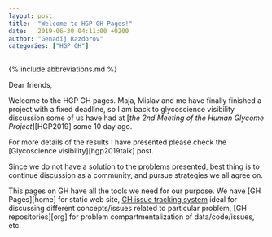 ```yaml
---
layout: post
title:  "Welcome to HGP GH Pages!"
date:   2019-06-30 04:11:00 +0200
author: "Genadij Razdorov"
categories: ["HGP GH"]
---
```

{% include abbreviations.md %}

Dear friends,

Welcome to the HGP GH pages. Maja, Mislav and me have finally finished a
project with a fixed deadline, so I am back to glycoscience visibility
discussion some of us have had at [*the 2nd Meeting of the Human Glycome
Project*][HGP2019] some 10 day ago. <!--more-->

For more details of the results I have presented please check the 
[Glycoscience visibility][hgp2019talk] post.

Since we do not have a solution to the problems presented, best thing is to
continue discussion as a community, and pursue strategies we all agree on.

This pages on GH have all the tools we need for our purpose.
We have [GH Pages][home] for static web site, [GH issue tracking
system][issues] ideal for discussing different concepts/issues related to
particular problem, [GH repositories][org] for problem compartmentalization of
data/code/issues, etc.


[issues]: https://github.com/the-human-glycome-project/visibility/issues
